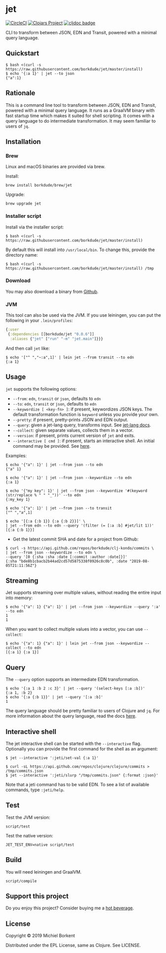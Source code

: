 # jet

[![CircleCI](https://circleci.com/gh/borkdude/jet/tree/master.svg?style=shield)](https://circleci.com/gh/borkdude/jet/tree/master)
[![Clojars Project](https://img.shields.io/clojars/v/borkdude/jet.svg)](https://clojars.org/borkdude/jet)
[![cljdoc badge](https://cljdoc.org/badge/borkdude/jet)](https://cljdoc.org/d/borkdude/jet/CURRENT)

CLI to transform between JSON, EDN and Transit, powered with a minimal query
language.

## Quickstart

``` shellsession
$ bash <(curl -s https://raw.githubusercontent.com/borkdude/jet/master/install)
$ echo '{:a 1}' | jet --to json
{"a":1}
```

## Rationale

This is a command line tool to transform between JSON, EDN and Transit, powered
with a minimal query language. It runs as a GraalVM binary with fast startup time
which makes it suited for shell scripting. It comes with a query language to do
intermediate transformation. It may seem familiar to users of `jq`.

## Installation

### Brew

Linux and macOS binaries are provided via brew.

Install:

    brew install borkdude/brew/jet

Upgrade:

    brew upgrade jet

### Installer script

Install via the installer script:

``` shellsession
$ bash <(curl -s https://raw.githubusercontent.com/borkdude/jet/master/install)
```

By default this will install into `/usr/local/bin`. To change this, provide the directory name:

``` shellsession
$ bash <(curl -s https://raw.githubusercontent.com/borkdude/jet/master/install) /tmp
```

### Download

You may also download a binary from [Github](https://github.com/borkdude/jet/releases).

### JVM

This tool can also be used via the JVM. If you use leiningen, you can put the
following in your `.lein/profiles`:

``` clojure
{:user
 {:dependencies [[borkdude/jet "0.0.6"]]
  :aliases {"jet" ["run" "-m" "jet.main"]}}}
```

And then call `jet` like:

``` shellsession
$ echo '["^ ","~:a",1]' | lein jet --from transit --to edn
{:a 1}
```

## Usage

`jet` supports the following options:

   - `--from`: `edn`, `transit` or `json`, defaults to `edn`
   - `--to`: `edn`, `transit` or `json`, defaults to `edn`
   - `--keywordize [ <key-fn> ]`: if present, keywordizes JSON keys. The default
     transformation function is `keyword` unless you provide your own.
   - `--pretty`: if present, pretty-prints JSON and EDN output.
   - `--query`: given a jet-lang query, transforms input. See [jet-lang docs](doc/query.md).
   - `--collect`: given separate values, collects them in a vector.
   - `--version`: if present, prints current version of `jet` and exits.
   - `--interactive [ cmd ]`: if present, starts an interactive shell. An
     initial command may be provided. See [here](#interactive-shell).

Examples:

``` shellsession
$ echo '{"a": 1}' | jet --from json --to edn
{"a" 1}

$ echo '{"a": 1}' | jet --from json --keywordize --to edn
{:a 1}

$ echo '{"my key": 1}' | jet --from json --keywordize '#(keyword (str/replace % " " "_"))' --to edn
{:my_key 1}

$ echo '{"a": 1}' | jet --from json --to transit
["^ ","a",1]

$ echo '[{:a {:b 1}} {:a {:b 2}}]' \
| jet --from edn --to edn --query '(filter (= [:a :b] #jet/lit 1))'
[{:a {:b 1}}]
```

- Get the latest commit SHA and date for a project from Github:

``` shellsession
$ curl -s https://api.github.com/repos/borkdude/clj-kondo/commits \
| jet --from json --keywordize --to edn \
--query '[0 {:sha :sha :date [:commit :author :date]}]'
{:sha "bde8b1cbacb2b44ad2cd57d5875338f0926c8c0b", :date "2019-08-05T21:11:56Z"}
```

## Streaming

Jet supports streaming over multiple values, without reading the entire input
into memory:

``` shellsession
$ echo '{"a": 1} {"a": 1}' | jet --from json --keywordize --query ':a' --to edn
1
1
```

When you want to collect multiple values into a vector, you can use `--collect`:

``` shellsession
$ echo '{"a": 1} {"a": 1}' | lein jet --from json --keywordize --collect --to edn
[{:a 1} {:a 1}]
```

## Query

The `--query` option supports an intermediate EDN transformation.

``` shellsession
$ echo '{:a 1 :b 2 :c 3}' | jet --query '(select-keys [:a :b])'
{:a 1, :b 2}
$ echo '{:a {:b 1}}' | jet --query '[:a :b]'
1
```

The query language should be pretty familiar to users of Clojure and `jq`. For
more information about the query language, read the docs [here](doc/query.md).

## Interactive shell

The jet interactive shell can be started with the `--interactive`
flag. Optionally you can provide the first command for the shell as an argument:

``` shellsession
$ jet --interactive ':jeti/set-val {:a 1}'
```

``` shellsession
$ curl -sL https://api.github.com/repos/clojure/clojure/commits > /tmp/commits.json
$ jet --interactive ':jeti/slurp "/tmp/commits.json" {:format :json}'
```

Note that a jeti command has to be valid EDN.  To see a list of available
commands, type `:jeti/help`.

## Test

Test the JVM version:

    script/test

Test the native version:

    JET_TEST_ENV=native script/test

## Build

You will need leiningen and GraalVM.

    script/compile

## Support this project

Do you enjoy this project? Consider buying me a [hot
beverage](https://ko-fi.com/borkdude).

## License

Copyright © 2019 Michiel Borkent

Distributed under the EPL License, same as Clojure. See LICENSE.
